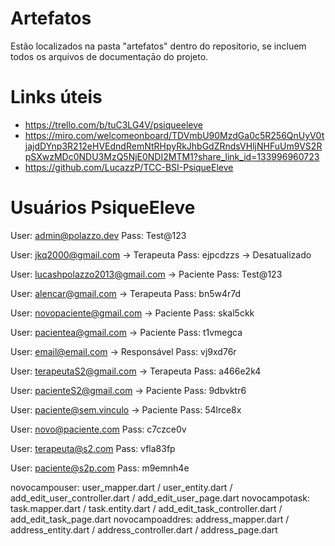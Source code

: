 # Artefatos

Estão localizados na pasta "artefatos" dentro do repositorio, se incluem todos os arquivos de documentaçāo do projeto.

# Links úteis

- https://trello.com/b/tuC3LG4V/psiqueeleve
- https://miro.com/welcomeonboard/TDVmbU90MzdGa0c5R256QnUyV0tjajdDYnp3R212eHVEdndRemNtRHpyRkJhbGdZRndsVHljNHFuUm9VS2RpSXwzMDc0NDU3MzQ5NjE0NDI2MTM1?share_link_id=133996960723
- https://github.com/LucazzP/TCC-BSI-PsiqueEleve




# Usuários PsiqueEleve

User: admin@polazzo.dev
Pass: Test@123

User: jkq2000@gmail.com -> Terapeuta
Pass: ejpcdzzs -> Desatualizado

User: lucashpolazzo2013@gmail.com -> Paciente
Pass: Test@123

User: alencar@gmail.com -> Terapeuta
Pass: bn5w4r7d

User: novopaciente@gmail.com -> Paciente
Pass: skal5ckk

User: pacientea@gmail.com -> Paciente
Pass: t1vmegca

User: email@email.com -> Responsável
Pass: vj9xd76r


User: terapeutaS2@gmail.com -> Terapeuta
Pass: a466e2k4

User: pacienteS2@gmail.com -> Paciente
Pass: 9dbvktr6

User: paciente@sem.vinculo -> Paciente
Pass: 54lrce8x
    
User: novo@paciente.com
Pass: c7czce0v

User: terapeuta@s2.com
Pass: vfla83fp

User: paciente@s2p.com
Pass: m9emnh4e



novocampouser: user_mapper.dart / user_entity.dart / add_edit_user_controller.dart / add_edit_user_page.dart
novocampotask: task.mapper.dart / task.entity.dart / add_edit_task_controller.dart / add_edit_task_page.dart
novocampoaddres: address_mapper.dart / address_entity.dart / address_controller.dart / address_page.dart